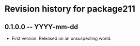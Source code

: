 # Revision history for package211

## 0.1.0.0 -- YYYY-mm-dd

* First version. Released on an unsuspecting world.
